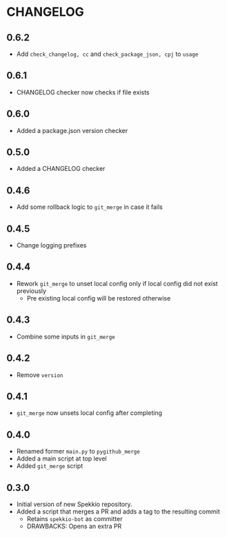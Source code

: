 # CHANGELOG

## 0.6.2
- Add `check_changelog, cc` and `check_package_json, cpj` to `usage`

## 0.6.1
- CHANGELOG checker now checks if file exists

## 0.6.0
- Added a package.json version checker

## 0.5.0
- Added a CHANGELOG checker

## 0.4.6
- Add some rollback logic to `git_merge` in case it fails

## 0.4.5
- Change logging prefixes

## 0.4.4
- Rework `git_merge` to unset local config only if local config did not exist previously
  - Pre existing local config will be restored otherwise

## 0.4.3
- Combine some inputs in `git_merge`

## 0.4.2
- Remove `version`

## 0.4.1
- `git_merge` now unsets local config after completing

## 0.4.0
- Renamed former `main.py` to `pygithub_merge`
- Added a main script at top level
- Added `git_merge` script

## 0.3.0
- Initial version of new Spekkio repository.
- Added a script that merges a PR and adds a tag to the resulting commit
  - Retains `spekkio-bot` as committer
  - DRAWBACKS: Opens an extra PR
